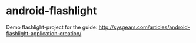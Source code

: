 android-flashlight
==================

Demo flashlight-project for the guide: http://sysgears.com/articles/android-flashlight-application-creation/
